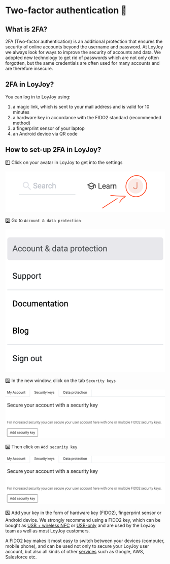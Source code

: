 # Two-factor authentication 🔐

## What is 2FA?
2FA (Two-factor authentication) is an additional protection that ensures the security of online accounts beyond the username and password.
At LoyJoy we always look for ways to improve the security of accounts and data. We adopted new technology to get rid of passwords which are not only often forgotten, but the same credentials are often used for many accounts and are therefore insecure.


## 2FA in LoyJoy?
You can log in to LoyJoy using:

1. a magic link, which is sent to your mail address and is valid for 10 minutes 
2. a hardware key in accordance with the FIDO2 standard (recommended method)
3. a fingerprint sensor of your laptop 
4. an Android device via QR code 


## How to set-up 2FA in LoyJoy?

1️⃣ Click on your avatar in LoyJoy to get into the settings

![Icon](click_icon.png "Icon")


2️⃣ Go to `Account & data protection`

![Account](account.png "Icon")


3️⃣ In the new window, click on the tab `Security keys`

![Security keys](security_keys.png "Security keys")


4️⃣ Then click on `Add security key`

![Security keys](security_keys.png "Security keys")


5️⃣ Add your key in the form of hardware key (FIDO2), fingerprint sensor or Android device. We strongly recommend using a FIDO2 key, which can be bought as [USB + wireless NFC](https://www.mtrix.de/shop/security-key-nfc/) or [USB-only](https://www.mtrix.de/shop/security-key-fido2/) and are used by the LoyJoy team as well as most LoyJoy customers.

A FIDO2 key makes it most easy to switch between your devices (computer, mobile phone), and can be used not only to secure your LoyJoy user account, but also all kinds of other [services](https://www.yubico.com/de/works-with-yubikey/catalog/?sort=popular) such as Google, AWS, Salesforce etc.
